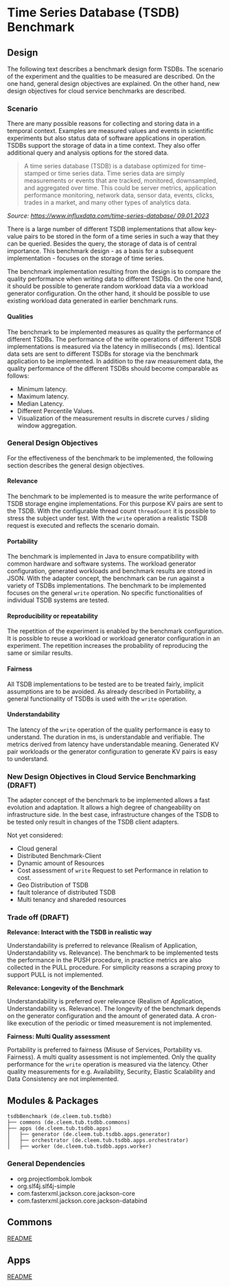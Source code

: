# Time Series Database (TSDB) Benchmark

## Design

The following text describes a benchmark design form TSDBs.
The scenario of the experiment and the qualities to be measured are described.
On the one hand, general design objectives are explained.
On the other hand, new design objectives for cloud service benchmarks are described.

### Scenario

There are many possible reasons for collecting and storing data in a temporal context.
Examples are measured values and events in scientific experiments but also status data of software applications in
operation.
TSDBs support the storage of data in a time context.
They also offer additional query and analysis options for the stored data.

> A time series database (TSDB) is a database optimized for time-stamped or time series data.
> Time series data are simply measurements or events that are tracked, monitored, downsampled, and aggregated over time.
> This could be server metrics, application performance monitoring, network data, sensor data, events, clicks, trades in
> a market, and many other types of analytics data.
>
>
_Source: [https://www.influxdata.com/time-series-database/ 09.01.2023](https://www.influxdata.com/time-series-database/)_

There is a large number of different TSDB implementations that allow key-value pairs to be stored in the form of a time
series in such a way that they can be queried.
Besides the query, the storage of data is of central importance.
This benchmark design - as a basis for a subsequent implementation - focuses on the storage of time series.

The benchmark implementation resulting from the design is to compare the quality performance when writing data to
different TSDBs.
On the one hand, it should be possible to generate random workload data via a workload generator configuration.
On the other hand, it should be possible to use existing workload data generated in earlier benchmark runs.

#### Qualities

The benchmark to be implemented measures as quality the performance of different TSDBs.
The performance of the write operations of different TSDB implementations is measured via the latency in milliseconds (
ms).
Identical data sets are sent to different TSDBs for storage via the benchmark application to be implemented.
In addition to the raw measurement data, the quality performance of the different TSDBs should become comparable as
follows:

- Minimum latency.
- Maximum latency.
- Median Latency.
- Different Percentile Values.
- Visualization of the measurement results in discrete curves / sliding window aggregation.

### General Design Objectives

For the effectiveness of the benchmark to be implemented, the following section describes the general design objectives.

#### Relevance

The benchmark to be implemented is to measure the write performance of TSDB storage engine implementations.
For this purpose KV pairs are sent to the TSDB.
With the configurable thread count `threadCount` it is possible to stress the subject under test.
With the `write` operation a realistic TSDB request is executed and reflects the scenario domain.

#### Portability

The benchmark is implemented in Java to ensure compatibility with common hardware and software systems.
The workload generator configuration, generated workloads and benchmark results are stored in JSON.
With the adapter concept, the benchmark can be run against a variety of TSDBs implementations.
The benchmark to be implemented focuses on the general `write` operation.
No specific functionalities of individual TSDB systems are tested.

#### Reproducibility or repeatability

The repetition of the experiment is enabled by the benchmark configuration.
It is possible to reuse a workload or workload generator configuration in an experiment.
The repetition increases the probability of reproducing the same or similar results.

#### Fairness

All TSDB implementations to be tested are to be treated fairly, implicit assumptions are to be avoided.
As already described in Portability, a general functionality of TSDBs is used with the `write` operation.

#### Understandability

The latency of the `write` operation of the quality performance is easy to understand.
The duration in ms, is understandable and verifiable.
The metrics derived from latency have understandable meaning.
Generated KV pair workloads or the generator configuration to generate KV pairs is easy to understand.

### New Design Objectives in Cloud Service Benchmarking (DRAFT)

The adapter concept of the benchmark to be implemented allows a fast evolution and adaptation.
It allows a high degree of changeability on infrastructure side.
In the best case, infrastructure changes of the TSDB to be tested only result in changes of the TSDB client adapters.

Not yet considered:

- Cloud general
- Distributed Benchmark-Client
- Dynamic amount of Resources
- Cost assessment of `write` Request to set Performance in relation to cost.
- Geo Distribution of TSDB
- fault tolerance of distributed TSDB
- Multi tenancy and shareded resources

### Trade off (DRAFT)

__Relevance: Interact with the TSDB in realistic way__

Understandability is preferred to relevance (Realism of Application, Understandability vs. Relevance).
The benchmark to be implemented tests the performance in the PUSH procedure, in practice metrics are also collected in
the PULL procedure.
For simplicity reasons a scraping proxy to support PULL is not implemented.

__Relevance: Longevity of the Benchmark__

Understandability is preferred over relevance (Realism of Application, Understandability vs. Relevance).
The longevity of the benchmark depends on the generator configuration and the amount of generated data.
A cron-like execution of the periodic or timed measurement is not implemented.

__Fairness: Multi Quality assessment__

Portability is preferred to fairness (Misuse of Services, Portability vs. Fairness).
A multi quality assessment is not implemented.
Only the quality performance for the `write` operation is measured via the latency.
Other quality measurements for e.g. Availability, Security, Elastic Scalability and Data Consistency are not
implemented.

## Modules & Packages

```
tsdbBenchmark (de.cleem.tub.tsdbb)
├── commons (de.cleem.tub.tsdbb.commons)
├── apps (de.cleem.tub.tsdbb.apps)
│   ├── generator (de.cleem.tub.tsdbb.apps.generator)
│   ├── orchestrator (de.cleem.tub.tsdbb.apps.orchestrator)
│   ├── worker (de.cleem.tub.tsdbb.apps.worker)
```

### General Dependencies

- org.projectlombok.lombok
- org.slf4j.slf4j-simple
- com.fasterxml.jackson.core.jackson-core
- com.fasterxml.jackson.core.jackson-databind

## Commons

[README](commons/README.md)

## Apps

[README](apps/README.md)
